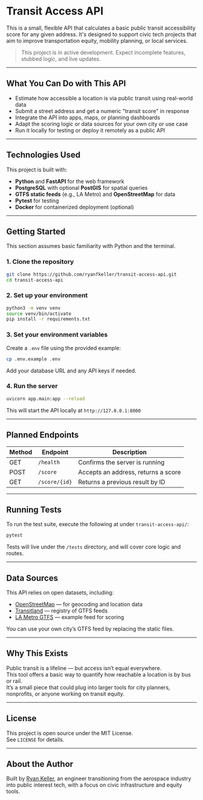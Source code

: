 # Transit Access API

This is a small, flexible API that calculates a basic public transit accessibility score for any given address. It's designed to support civic tech projects that aim to improve transportation equity, mobility planning, or local services.


> This project is in active development. Expect incomplete features, stubbed logic, and live updates.

---
## What You Can Do with This API

- Estimate how accessible a location is via public transit using real-world data
- Submit a street address and get a numeric "transit score" in response
- Integrate the API into apps, maps, or planning dashboards
- Adapt the scoring logic or data sources for your own city or use case
- Run it locally for testing or deploy it remotely as a public API

---
## Technologies Used
This project is built with:

- **Python** and **FastAPI** for the web framework
- **PostgreSQL** with optional **PostGIS** for spatial queries
- **GTFS static feeds** (e.g., LA Metro) and **OpenStreetMap** for data
- **Pytest** for testing
- **Docker** for containerized deployment (optional)

---
## Getting Started

This section assumes basic familiarity with Python and the terminal.

### 1. Clone the repository

```bash
git clone https://github.com/ryanfkeller/transit-access-api.git
cd transit-access-api
```

### 2. Set up your environment
```bash
python3 -m venv venv
source venv/bin/activate
pip install -r requirements.txt
```

### 3. Set your environment variables
Create a `.env` file using the provided example: 
```bash
cp .env.example .env
```
Add your database URL and any API keys if needed. 

### 4. Run the server
```bash
uvicorn app.main:app --reload
```
This will start the API locally at `http://127.0.0.1:8000`

---
## Planned Endpoints
| Method | Endpoint      | Description                       |
| ------ | ------------- | ----------------------------------- |
| GET    | `/health`     | Confirms the server is running      |
| POST   | `/score`      | Accepts an address, returns a score |
| GET    | `/score/{id}` | Returns a previous result by ID     |

---
## Running Tests
To run the test suite, execute the following at under `transit-access-api/`:
```bash
pytest
```
Tests will live under the `/tests` directory, and will cover core logic and routes.

---
## Data Sources

This API relies on open datasets, including:

- [OpenStreetMap](https://www.openstreetmap.org) — for geocoding and location data  
- [Transitland](https://transit.land/) — registry of GTFS feeds  
- [LA Metro GTFS](https://developer.metro.net/gtfs/) — example feed for scoring  

You can use your own city’s GTFS feed by replacing the static files.

---
## Why This Exists

Public transit is a lifeline — but access isn’t equal everywhere.  
This tool offers a basic way to quantify how reachable a location is by bus or rail.  
It’s a small piece that could plug into larger tools for city planners, nonprofits, or anyone working on transit equity.

---
## License

This project is open source under the MIT License.  
See `LICENSE` for details.

---
## About the Author

Built by [Ryan Keller](https://github.com/ryanfkeller), an engineer transitioning from the aerospace industry into public interest tech, with a focus on civic infrastructure and equity tools.
